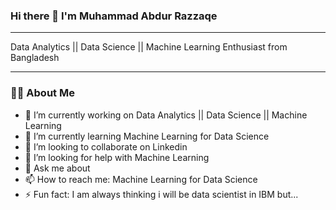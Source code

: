 ### Hi there 👋 I'm Muhammad Abdur Razzaqe


____________________________________________________________________________________________________________________________________________
Data Analytics || Data Science || Machine Learning Enthusiast from Bangladesh

_____________________________________________________________________________________________________________________________________________
### 🙋‍♂️ About Me

- 🔭 I’m currently working on Data Analytics || Data Science || Machine Learning
- 🌱 I’m currently learning Machine Learning for Data Science
- 👯 I’m looking to collaborate on Linkedin
- 🤔 I’m looking for help with Machine Learning
- 💬 Ask me about 
- 📫 How to reach me: Machine Learning for Data Science
- ⚡ Fun fact: I am always thinking i will be  data scientist in IBM but...

